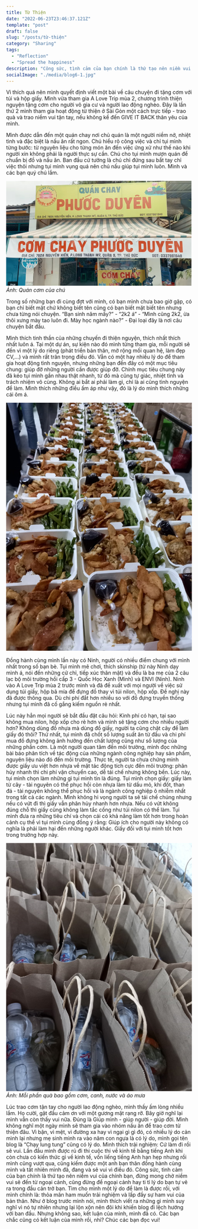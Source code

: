 ```yaml
---
title: Từ Thiện
date: "2022-06-23T23:46:37.121Z"
template: "post"
draft: false
slug: "/posts/từ-thiện"
category: "Sharing"
tags:
  - "Reflection"
  - "Spread the happiness"
description: "Công sức, tình cảm của bạn chính là thứ tạo nên niềm vui của chính bạn, đừng mong chờ niềm vui sẽ đến từ ngoại cảnh, cũng đừng để ngoại cảnh hay ti tỉ lý do bạn tự vẽ ra trong đầu cản trở bạn. Tìm cho mình một lý do để làm là được rồi, với mình chính là: thỏa mãn ham muốn trải nghiệm và lấp đầy sự ham vui của bản thân."
socialImage: "./media/blog6-1.jpg"
---
```

Vì thích quá nên mình quyết định viết một bài về câu chuyện đi tặng cơm với túi và hộp giấy.
Mình vừa tham gia A Love Trip mùa 2, chương trình thiện nguyện tặng cơm cho người vô gia cư và người lao động nghèo. Đây là lần thứ 2 mình tham gia hoạt động từ thiện ở Sài Gòn một cách trực tiếp - trao quà và trao niềm vui tận tay, nếu không kể đến GIVE IT BACK thân yêu của mình. 

Mình được dẫn đến một quán chay nơi chủ quán là một người niềm nở, nhiệt tình và đặc biệt là nấu ăn rất ngon. Chú hiểu rõ công việc và chỉ tụi mình từng bước: từ nguyên liệu cho từng món ăn đến việc ứng xử như thế nào khi người xin không phải là người thực sự cần. Chú cho tụi mình mượn quán để chuẩn bị đồ và nấu ăn. Ban đầu cứ tưởng là chú chỉ đứng sau bắt tay chỉ việc thôi nhưng tụi mình vụng quá nên chú nấu giúp tụi mình luôn. Mình và các bạn quý chú lắm. 

![](./media/blog6-3.jpg)
*Ảnh: Quán cơm của chú*

Trong số những bạn đi cùng đợt với mình, có bạn mình chưa bao giờ gặp, có bạn chỉ biết mặt chứ không biết tên cũng có bạn biết mặt biết tên nhưng chưa từng nói chuyện. “Bạn sinh năm mấy?” - “2k2 á” - “Mình cũng 2k2, ừa thôi xưng mày tao luôn đi. Mày học ngành nào?” - Đại loại đây là nơi câu chuyện bắt đầu.

Mình thích tinh thần của những chuyến đi thiện nguyện, thích nhất thích nhất luôn á. Tại một dự án, sự kiện nào đó mình từng tham gia, mỗi người sẽ đến vì một lý do riêng (phát triển bản thân, mở rộng mối quan hệ, làm đẹp CV,...) và mình rất trân trọng điều đó. Vẫn có một hay nhiều lý do để tham gia hoạt động tình nguyện, nhưng những bạn đến đây có một mục tiêu chung: giúp đỡ những người cần được giúp đỡ. Chính mục tiêu chung này đã kéo tụi mình gần nhau thật nhanh, từ đó mà cũng tự giác, nhiệt tình và trách nhiệm vô cùng. Không ai bắt ai phải làm gì, chỉ là ai cũng tình nguyện để làm. Mình thích những điều ấm áp như vậy, đó là lý do mình thích những cái ôm á.

![](./media/blog6-1.jpg) 

Đồng hành cùng mình lần này có Ninh, người có nhiều điểm chung với mình nhất trong số bạn bè. Tụi mình mê chơi, thích skinship (từ này Ninh dạy mình á, nói đến những cử chỉ, tiếp xúc thân mật) và đều là ba mẹ của 2 câu lạc bộ môi trường hồi cấp 3 - Quốc Học Xanh (Minh) và ENVI (Ninh). Ninh vào A Love Trip mùa 2 trước mình và đã đề xuất với mọi người về việc sử dụng túi giấy, hộp bã mía để đựng đồ thay vì túi nilon, hộp xốp. Đề nghị này đã được thông qua. Dù chi phí đắt hơn nhiều so với đồ đựng truyền thống nhưng tụi mình đã cố gắng kiếm nguồn rẻ nhất.

Lúc này hẳn mọi người sẽ bắt đầu đặt câu hỏi: Kinh phí có hạn, tại sao không mua nilon, hộp xốp cho rẻ hơn và mình sẽ tặng cơm cho nhiều người hơn? Không dùng đồ nhựa mà dùng đồ giấy, người ta cũng chặt cây để làm giấy đó thôi? Thứ nhất, tụi mình đã chốt số lượng suất ăn từ đầu và chi phí mua đồ đựng không ảnh hưởng đến chất lượng cũng như số lượng của những phần cơm. Là một người quan tâm đến môi trường, mình đọc những bài báo phân tích về tác động của những ngành công nghiệp hay sản phẩm, nguyên liệu nào đó đến môi trường. Thực tế, người ta chưa chứng minh được giấy ưu việt hơn nhựa về mặt tác động tích cực đến môi trường: phân hủy nhanh thì chi phí vận chuyển cao, dễ tái chế nhưng không bền. Lúc này, tụi mình chọn làm những gì tụi mình tin là đúng. Tụi mình chọn giấy: giấy làm từ cây - tài nguyên có thể phục hồi còn nhựa làm từ dầu mỏ, khi đốt, than đá - tài nguyên không thể phục hồi và là ngành công nghiệp ô nhiễm nhất trong tất cả các ngành. Mình không hi vọng người ta sẽ tái chế chúng nhưng nếu có vứt đi thì giấy vẫn phân hủy nhanh hơn nhựa. Nếu có vứt không đúng chỗ thì giấy cũng không làm tắc cống như túi nilon có thể làm. Tụi mình đưa ra những tiêu chí và chọn cái có khả năng làm tốt hơn trong hoàn cảnh cụ thể vì tụi mình cùng đồng ý rằng: Giúp ích cho người này không có nghĩa là phải làm hại đến những người khác. Giấy đối với tụi mình tốt hơn trong trường hợp này.

![](./media/blog6-2.jpg)
*Ảnh: Mỗi phần quà bao gồm cơm, canh, nước và áo mưa*

Lúc trao cơm tận tay cho người lao động nghèo, mình thấy ấm lòng nhiều lắm. Họ cười, gật đầu cảm ơn với một gương mặt rạng rỡ. Bây giờ nghĩ lại mình vẫn còn thấy vui nữa. Đúng là Giúp mình - giúp người - giúp đời. Mình không nghĩ một ngày mình sẽ tham gia vào nhóm nấu ăn để trao cơm từ thiện đâu. Vì bận, vì mệt, vì đường xa hay vì ngại gì gì đó, có nhiều lý do cản mình lại nhưng mẹ sinh mình ra vào năm con ngựa là có lý do, mình gọi tên blog là “Chạy lung tung” cũng có lý do. Mình thích trải nghiệm: Cứ làm đi rồi sẽ vui. Lần đầu mình được rủ đi thi cuộc thi về kinh tế bằng tiếng Anh khi còn chưa có kiến thức gì về kinh tế, vốn liếng tiếng Anh hạn hẹp nhưng rồi mình cũng vượt qua, cũng kiếm được một anh bạn thân đồng hành cùng mình và tất nhiên mình đã, đang và sẽ vui vì điều đó. Công sức, tình cảm của bạn chính là thứ tạo nên niềm vui của chính bạn, đừng mong chờ niềm vui sẽ đến từ ngoại cảnh, cũng đừng để ngoại cảnh hay ti tỉ lý do bạn tự vẽ ra trong đầu cản trở bạn. Tìm cho mình một lý do để làm là được rồi, với mình chính là: thỏa mãn ham muốn trải nghiệm và lấp đầy sự ham vui của bản thân. 
Như ở blog trước mình nói, mình thích viết ra những gì mình suy nghĩ vì nó tự nhiên nhưng lại lộn xộn nên đôi khi khiến blog đi lệch hướng với ban đầu. Nhưng không sao, kết luận của mình, mình đã có. Các bạn chắc cũng có kết luận của mình rồi, nhỉ? Chúc các bạn đọc vui!